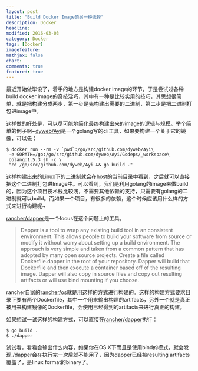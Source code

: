```yaml
---
layout: post
title: "Build Docker Image的另一种选择"
description: Docker
headline:
modified: 2016-03-03
category: Docker
tags: [Docker]
imagefeature:
mathjax: false
chart:
comments: true
featured: true
---
```


最近开始做毕设了，着手的地方是构建docker image的环节，于是尝试过各种build docker image的奇技淫巧，其中有一种是比较实用的技巧，其思想很简单，就是把构建分成两步，第一步是先构建出需要的二进制，第二步是把二进制打包进image中。

这样做的好处是，可以尽可能地简化最终构建出来的image的逻辑与规模。举个简单的例子啊~[dyweb/Ayi](https://github.com/dyweb/Ayi)是一个golang写的cli工具，如果要构建一个关于它的镜像，可以先：

```
$ docker run --rm -v `pwd`:/go/src/github.com/dyweb/Ayi\
 -e GOPATH=/go:/go/src/github.com/dyweb/Ayi/Godeps/_workspace\
 golang:1.5.3 sh -c \
 "cd /go/src/github.com/dyweb/Ayi && go build ."
```

这样构建出来的Linux下的二进制就会在host的当前目录中看到，之后就可以直接把这个二进制打包进Image中。可以看到，我们是利用golang的image来做build的，因为这个项目技术栈比较浅，不需要其他依赖的支持，只需要有golang的二进制就可以build。而如果一个项目，有很多的依赖，这个时候应该用什么样的方式来进行构建呢~

[rancher/dapper](https://github.com/rancher/dapper)是一个focus在这个问题上的工具。

>Dapper is a tool to wrap any existing build tool in an consistent environment. This allows people to build your software from source or modify it without worry about setting up a build environment. The approach is very simple and taken from a common pattern that has adopted by many open source projects. Create a file called Dockerfile.dapper in the root of your repository. Dapper will build that Dockerfile and then execute a container based off of the resulting image. Dapper will also copy in source files and copy out resulting artifacts or will use bind mounting if you choose.

rancher自家的[rancher/os](https://github.com/rancher/os)就是用这样的方式进行构建的。这样的构建方式要求目录下要有两个Dockerfile，其中一个用来输出构建的artifacts，另外一个就是真正被用来构建镜像的Dockerfile，会使用已经得到的artifacts来进行真正的构建。

如果想试一试这样的构建方式，可以直接在[rancher/dapper](https://github.com/rancher/dapper)执行：

```
$ go build .
$ ./dapper
```

试试看，看看会输出什么内容，如果你在OS X下而且是使用bind的模式，就会发现./dapper会在执行完一次后就不能用了，因为dapper已经被resulting artifacts覆盖了，是linux format的binary了。